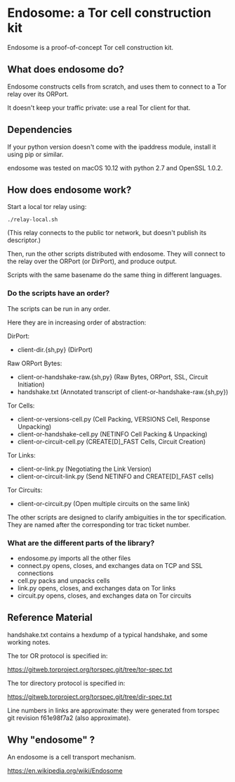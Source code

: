 # Endosome: a Tor cell construction kit

Endosome is a proof-of-concept Tor cell construction kit.

## What does endosome do?

Endosome constructs cells from scratch, and uses them to connect to a Tor
relay over its ORPort.

It doesn't keep your traffic private: use a real Tor client for that.

## Dependencies

If your python version doesn't come with the ipaddress module, install it using
pip or similar.

endosome was tested on macOS 10.12 with python 2.7 and OpenSSL 1.0.2.

## How does endosome work?

Start a local tor relay using:

    ./relay-local.sh

(This relay connects to the public tor network, but doesn't publish its
descriptor.)

Then, run the other scripts distributed with endosome. They will connect to
the relay over the ORPort (or DirPort), and produce output.

Scripts with the same basename do the same thing in different languages.

### Do the scripts have an order?

The scripts can be run in any order.

Here they are in increasing order of abstraction:

DirPort:
* client-dir.{sh,py} (DirPort)

Raw ORPort Bytes:
* client-or-handshake-raw.{sh,py} (Raw Bytes, ORPort, SSL, Circuit Initiation)
* handshake.txt (Annotated transcript of client-or-handshake-raw.{sh,py})

Tor Cells:
* client-or-versions-cell.py (Cell Packing, VERSIONS Cell, Response Unpacking)
* client-or-handshake-cell.py (NETINFO Cell Packing & Unpacking)
* client-or-circuit-cell.py (CREATE[D]_FAST Cells, Circuit Creation)

Tor Links:
* client-or-link.py (Negotiating the Link Version)
* client-or-circuit-link.py (Send NETINFO and CREATE[D]_FAST cells)

Tor Circuits:
* client-or-circuit.py (Open multiple circuits on the same link)

The other scripts are designed to clarify ambiguities in the tor specification.
They are named after the corresponding tor trac ticket number.

### What are the different parts of the library?

* endosome.py imports all the other files
* connect.py opens, closes, and exchanges data on TCP and SSL connections
* cell.py packs and unpacks cells
* link.py opens, closes, and exchanges data on Tor links
* circuit.py opens, closes, and exchanges data on Tor circuits

## Reference Material

handshake.txt contains a hexdump of a typical handshake, and some working
notes.

The tor OR protocol is specified in:

https://gitweb.torproject.org/torspec.git/tree/tor-spec.txt

The tor directory protocol is specified in:

https://gitweb.torproject.org/torspec.git/tree/dir-spec.txt

Line numbers in links are approximate: they were generated from torspec git
revision f61e98f7a2 (also approximate).

## Why "endosome" ?

An endosome is a cell transport mechanism.

https://en.wikipedia.org/wiki/Endosome

